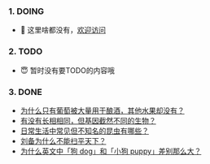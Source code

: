 ### 1. DOING
- 👋 这里啥都没有，[欢迎访问](https://fangler.github.io/)

### 2. TODO 
- 😇 暂时没有要TODO的内容哦

### 3. DONE
<!-- BLOG-POST-LIST:START -->
- [为什么只有葡萄被大量用于酿酒，其他水果却没有？](https://daily.zhihu.com/story/9762710)
- [有没有长相相同，但基因截然不同的生物？](https://daily.zhihu.com/story/9762613)
- [日常生活中常见但不知名的昆虫有哪些？](https://daily.zhihu.com/story/9762708)
- [刘备为什么不能扫平天下？](https://daily.zhihu.com/story/9762781)
- [为什么英文中「狗 dog」和「小狗 puppy」差别那么大？](https://daily.zhihu.com/story/9762787)
<!-- BLOG-POST-LIST:END -->
